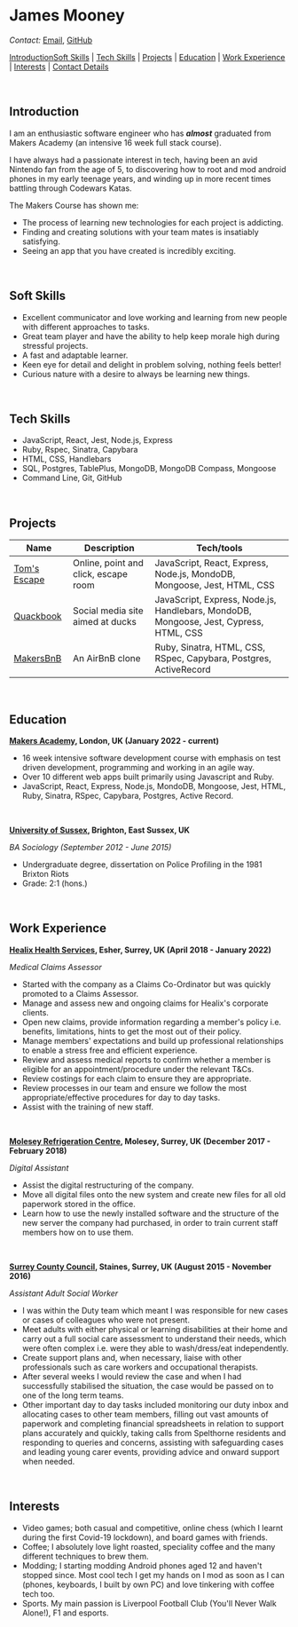 # James Mooney

_Contact:_ [Email](mailto:jamesmooney93@gmail.com), [GitHub](https://github.com/jam9304)

[Introduction](#introduction)[Soft Skills](#soft-skills) | [Tech Skills](#tech-skills) | [Projects](#projects) | [Education](#education) | [Work Experience](#work-experience) | [Interests](#interests) | [Contact Details](#contact-details)

<br>

## Introduction

I am an enthusiastic software engineer who has _**almost**_ graduated from Makers Academy (an intensive 16 week full stack course).

I have always had a passionate interest in tech, having been an avid Nintendo fan from the age of 5, to discovering how to root and mod android phones in my early teenage years, and winding up in more recent times battling through Codewars Katas.

The Makers Course has shown me:

- The process of learning new technologies for each project is addicting.
- Finding and creating solutions with your team mates is insatiably satisfying.
- Seeing an app that you have created is incredibly exciting.

<br>

## Soft Skills

- Excellent communicator and love working and learning from new people with different approaches to tasks.
- Great team player and have the ability to help keep morale high during stressful projects.
- A fast and adaptable learner.
- Keen eye for detail and delight in problem solving, nothing feels better!
- Curious nature with a desire to always be learning new things.

<br>

## Tech Skills

- JavaScript, React, Jest, Node.js, Express
- Ruby, Rspec, Sinatra, Capybara
- HTML, CSS, Handlebars
- SQL, Postgres, TablePlus, MongoDB, MongoDB Compass, Mongoose
- Command Line, Git, GitHub

<br>

## Projects

| Name            | Description                          | Tech/tools                                                                             |
| --------------- | ------------------------------------ | -------------------------------------------------------------------------------------- |
| [Tom's Escape](https://github.com/jam9304/toms-escape-game)    | Online, point and click, escape room | JavaScript, React, Express, Node.js, MondoDB, Mongoose, Jest, HTML, CSS                |
| [Quackbook](https://github.com/jam9304/acebook-quack-overflow) | Social media site aimed at ducks     | JavaScript, Express, Node.js, Handlebars, MondoDB, Mongoose, Jest, Cypress, HTML, CSS  |
| [MakersBnB](https://github.com/jam9304/Makersbnb)              | An AirBnB clone                      | Ruby, Sinatra, HTML, CSS, RSpec, Capybara, Postgres, ActiveRecord                      |

<br>

## Education

**[Makers Academy](https://makers.tech/), London, UK (January 2022 - current)**

- 16 week intensive software development course with emphasis on test driven development, programming and working in an agile way.
- Over 10 different web apps built primarily using Javascript and Ruby.
- JavaScript, React, Express, Node.js, MondoDB, Mongoose, Jest, HTML, Ruby, Sinatra, RSpec, Capybara, Postgres, Active Record.

<br>

**[University of Sussex](https://www.sussex.ac.uk/), Brighton, East Sussex, UK**

_BA Sociology (September 2012 - June 2015)_

- Undergraduate degree, dissertation on Police Profiling in the 1981 Brixton Riots
- Grade: 2:1 (hons.)

<br>

## Work Experience

**[Healix Health Services](https://healixhealthservices.co.uk/), Esher, Surrey, UK (April 2018 - January 2022)**

_Medical Claims Assessor_

- Started with the company as a Claims Co-Ordinator but was quickly promoted to a Claims Assessor.
- Manage and assess new and ongoing claims for Healix's corporate clients.
- Open new claims, provide information regarding a member's policy i.e. benefits, limitations, hints to get the most out of their policy.
- Manage members' expectations and build up professional relationships to enable a stress free and efficient experience.
- Review and assess medical reports to confirm whether a member is eligible for an appointment/procedure under the relevant T&Cs.
- Review costings for each claim to ensure they are appropriate.
- Review processes in our team and ensure we follow the most appropriate/effective procedures for day to day tasks.
- Assist with the training of new staff.

<br>

**[Molesey Refrigeration Centre](https://www.mrcentre.co.uk/), Molesey, Surrey, UK (December 2017 - February 2018)**  

_Digital Assistant_

- Assist the digital restructuring of the company.
- Move all digital files onto the new system and create new files for all old paperwork stored in the office. 
- Learn how to use the newly installed software and the structure of the new server the company had purchased, in order to train current staff members how on to use them. 

<br>

**[Surrey County Council](https://www.surreycc.gov.uk/), Staines, Surrey, UK (August 2015 - November 2016)**

_Assistant Adult Social Worker_

- I was within the Duty team which meant I was responsible for new cases or cases of colleagues who were not present. 
- Meet adults with either physical or learning disabilities at their home and carry out a full social care assessment to understand their needs, which were often complex i.e. were they able to wash/dress/eat independently. 
- Create support plans and, when necessary, liaise with other professionals such as care workers and occupational therapists. 
- After several weeks I would review the case and when I had successfully stabilised the situation, the case would be passed on to one of the long term teams. 
- Other important day to day tasks included monitoring our duty inbox and allocating cases to other team members, filling out vast amounts of paperwork and completing financial spreadsheets in relation to support plans accurately and quickly, taking calls from Spelthorne residents and responding to queries and concerns, assisting with safeguarding cases and leading young carer events, providing advice and onward support when needed.

<br>

## Interests

- Video games; both casual and competitive, online chess (which I learnt during the first Covid-19 lockdown), and board games with friends.
- Coffee; I absolutely love light roasted, speciality coffee and the many different techniques to brew them.
- Modding; I starting modding Android phones aged 12 and haven't stopped since. Most cool tech I get my hands on I mod as soon as I can (phones, keyboards, I built by own PC) and love tinkering with coffee tech too.
- Sports. My main passion is Liverpool Football Club (You'll Never Walk Alone!), F1 and esports.

